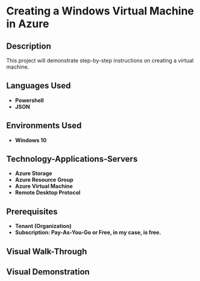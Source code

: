  <h1>Creating a Windows Virtual Machine in Azure</h1>

 <h2>Description</h2>
This project will demonstrate step-by-step instructions on creating a virtual machine.
<br />
<h2>Languages Used</h2>

 - <b>Powershell</b>
 - <b>JSON</b>
 
 <h2>Environments Used</h2>
 
 - <b>Windows 10</b>

<h2>Technology-Applications-Servers</h2>

- <b>Azure Storage</b>
- <b>Azure Resource Group</b>
- <b>Azure Virtual Machine</b>
- <b>Remote Desktop Protocol</b>

<h2> Prerequisites </h2>

- <b>Tenant (Organization)</b>
- <b>Subscription: Pay-As-You-Go or Free, in my case, is free.</b>

<h2>Visual Walk-Through</h2>



<h2>Visual Demonstration</h2>

 
